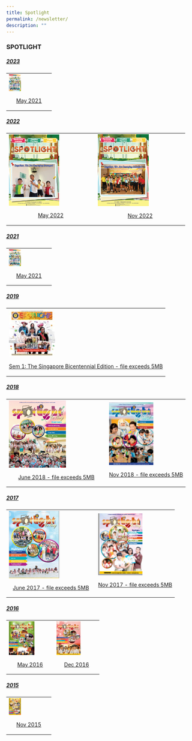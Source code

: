 ```yaml
---
title: Spotlight
permalink: /newsletter/
description: ""
---
```

### SPOTLIGHT

<h5><u>2023</u></h5>
<table>
	<tbody><tr>
		<td>
			<img src="/images/Spotlight-May-2021-107x150.png" style="width:30%"> <br>
			<p align="center"><a href="/files/Spotlight-May-2021.pdf"> May 2021 </a></p>
		</td>
	</tr>
</tbody></table>

<h5><u>2022</u></h5>
<table>
	<tbody><tr>
		<td>
			<img src="/images/spotlight%20issue%201%20may%202022.png" style="width:60%"><br>
			<p align="center"><a href="https://drive.google.com/file/d/1cUFzVN05O23nbmuVURmql15a222lUWYv/view?usp=drive_link"> May 2022  </a></p>
		</td><td>
			<img src="/images/spotlight%20issue%202%20november%202022.png" style="width:60%"> <br>
			<p align="center"><a href="https://drive.google.com/file/d/1r4V4BahxX4CF_b_TrxAuELOtjCKQ4hJ3/view?usp=drive_link"> Nov 2022 </a></p>
		</td>
	</tr>
</tbody></table>

<h5><u>2021</u></h5>
<table>
	<tbody><tr>
		<td>
			<img src="/images/Spotlight-May-2021-107x150.png" style="width:30%"> <br>
			<p align="center"><a href="/files/Spotlight-May-2021.pdf"> May 2021 </a></p>
		</td>
	</tr>
</tbody></table>

<h5><u>2019</u></h5>
<table>
	<tbody><tr>
		<td>
			<img src="/images/Bicentennial-145x150.jpg" style="width:30%"> <br>
			<p align="center"><a href="https://yunengpri.moe.edu.sg/wp-content/uploads/2019/07/2019-Spotlight-The-Singapore-Bicentennial-Edition_Sem-1.pdf"> Sem 1: The Singapore Bicentennial Edition - file exceeds 5MB  </a></p>
		</td>
	</tr>
</tbody></table>

<h5><u>2018</u></h5>
<table>
	<tbody><tr>
		<td>
			<img src="/images/1-253x300.png" style="width:60%"><br>
			<p align="center"><a href="https://yunengpri.moe.edu.sg/wp-content/uploads/2017/03/Yu-Neng-Spotlight-NL_final-version.pdf"> June 2018 - file exceeds 5MB  </a></p>
		</td><td>
			<img src="/images/1-3-106x150.png" style="width:60%"> <br>
			<p align="center"><a href="https://yunengpri.moe.edu.sg/wp-content/uploads/2018/11/Yu-Neng-Spotlight-NL-Term2_FA.pdf"> Nov 2018 - file exceeds 5MB </a></p>
		</td>
	</tr>
</tbody></table>

<h5><u>2017</u></h5>
<table>
	<tbody><tr>
		<td>
			<img src="/images/Spotlight-Jun-2017-224x300.png" style="width:60%"><br>
			<p align="center"><a href="https://yunengpri.moe.edu.sg/wp-content/uploads/2017/07/Yuneng-Jun-2017.pdf"> June 2017 - file exceeds 5MB </a></p>
		</td><td>
			<img src="/images/Nov2017.png" style="width:60%"> <br>
			<p align="center"><a href="https://yunengpri.moe.edu.sg/wp-content/uploads/2017/03/Yu-Neng-Spotlight-NL_Nov17_041117.pdf"> Nov 2017 - file exceeds 5MB</a></p>
		</td>
	</tr>
</tbody></table>

<h5><u>2016</u></h5>
<table>
	<tbody><tr>
		<td>
			<img src="/images/May2016-113x150.png" style="width:60%"><br>
			<p align="center"><a href="/files/4-Yu-Neng-Spotlight-May-2016.pdf"> May 2016 </a></p>
		</td><td>
			<img src="/images/Dec2016-107x150.png" style="width:60%"> <br>
			<p align="center"><a href="/files/5-Yu-Neng-Spotlight-Dec-2016.pdf"> Dec 2016 </a></p>
		</td>
	</tr>
</tbody></table>

<h5><u>2015</u></h5>
<table>
	<tbody><tr>
		<td>
			<img src="/images/Nov2015-106x150.png" style="width:30%"> <br>
			<p align="center"><a href="/files/2015-11-Spotlight.pdf"> Nov 2015 </a></p>
		</td>
	</tr>
</tbody></table>
